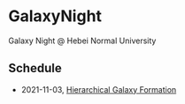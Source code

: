 # GalaxyNight
Galaxy Night @ Hebei Normal University

## Schedule
* 2021-11-03, [Hierarchical Galaxy Formation]()
